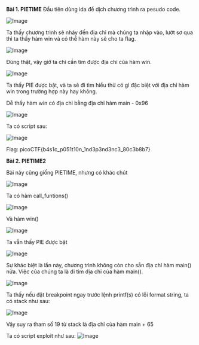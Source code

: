 **Bài 1. PIETIME**
Đầu tiên dùng ida để dịch chương trình ra pesudo code.

![Image](https://github.com/user-attachments/assets/2c64474d-d4c6-452f-9278-4cc7f25b9131)

Ta thấy chương trình sẽ nhảy đến địa chỉ mà chúng ta nhập vào, lướt sơ qua thì ta thấy hàm win và có thể hàm này sẽ cho ta flag.

![Image](https://github.com/user-attachments/assets/cdb08ec6-761b-4243-ba9f-c4417c4427be)

Đúng thật, vậy giờ ta chỉ cần tìm được địa chỉ của hàm win.

![Image](https://github.com/user-attachments/assets/a956a898-1165-4b6b-958e-fcdcad7465ac)

Ta thấy PIE được bật, và ta sẽ đi tìm hiểu thử có gì đặc biệt với địa chỉ hàm win trong trường hợp này hay không.

Dễ thấy hàm win có địa chỉ bằng địa chỉ hàm main - 0x96

![Image](https://github.com/user-attachments/assets/957c56a7-5368-4383-9fe9-55ff27cbea89)

Ta có script sau:

![Image](https://github.com/user-attachments/assets/88722ed6-101c-4e1e-a43f-ad19dbf7b5d1)

Flag: picoCTF{b4s1c_p051t10n_1nd3p3nd3nc3_80c3b8b7}

**Bài 2. PIETIME2**

Bài này cũng giống PIETIME, nhưng có khác chút

![Image](https://github.com/user-attachments/assets/f4618308-5f29-4ff2-8454-44164a875bd7)

Ta có hàm call_funtions()

![Image](https://github.com/user-attachments/assets/a899e2c5-7d73-4058-a879-cb9a47526028)

Và hàm win()

![Image](https://github.com/user-attachments/assets/b33ff8c1-3795-4b70-ab51-3ce47b42e2f0)

Ta vẫn thấy PIE được bật 

![Image](https://github.com/user-attachments/assets/0a87c906-9af3-4ef7-b438-71b234b67e9b)

Sự khác biệt là lần này, chương trình không còn cho sẵn địa chỉ hàm main() nữa. Việc của chúng ta là đi tìm địa chỉ của hàm main().

![Image](https://github.com/user-attachments/assets/5fb9a2f8-12c1-419d-a706-6ddda343844d)

Ta thấy nếu đặt breakpoint ngay trước lệnh printf(s) có lỗi format string, ta có stack như sau:

![Image](https://github.com/user-attachments/assets/46a8fc8e-d11c-4dc8-a631-088df89522ac)

Vậy suy ra tham số 19 từ stack là địa chỉ của hàm main + 65


Ta có script exploit như sau:
![Image](https://github.com/user-attachments/assets/047c2755-57bc-4c7d-921d-d43dd9c5859d)
